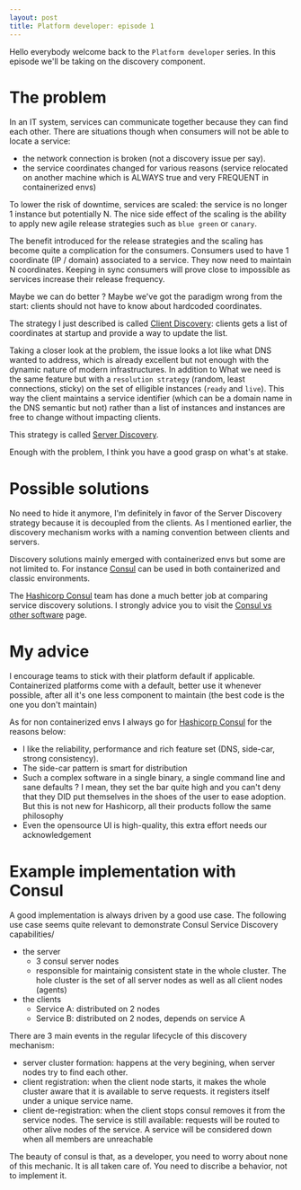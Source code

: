 ```yaml
---
layout: post
title: Platform developer: episode 1
---
```


Hello everybody welcome back to the `Platform developer` series. In this episode we'll be taking on the discovery component.

The problem
====

In an IT system, services can communicate together because they can find each other. There are situations though when consumers will not be able to locate a service:

- the network connection is broken (not a discovery issue per say).
- the service coordinates changed for various reasons (service relocated on another machine which is ALWAYS true and very FREQUENT in containerized envs)

To lower the risk of downtime, services are scaled: the service is no longer 1 instance but potentially N. The nice side effect of the scaling is the ability to apply new agile release strategies such as `blue green` or `canary`.

The benefit introduced for the release strategies and the scaling has become quite a complication for the consumers.
Consumers used to have 1 coordinate (IP / domain) associated to a service. They now need to maintain N coordinates. Keeping in sync consumers will prove close to impossible as services increase their release frequency.

Maybe we can do better ? Maybe we've got the paradigm wrong from the start: clients should not have to know about hardcoded coordinates. 

The strategy I just described is called [Client Discovery](https://microservices.io/patterns/client-side-discovery.html): clients gets a list of coordinates at startup and provide a way to update the list.

Taking a closer look at the problem, the issue looks a lot like what DNS wanted to address, which is already excellent but not enough with the dynamic nature of modern infrastructures. 
In addition to 
What we need is the same feature but with a `resolution strategy` (random, least connections, sticky) on the set of elligible instances (`ready` and `live`).
This way the client maintains a service identifier (which can be a domain name in the DNS semantic but not) rather than a list of instances and instances are free to change without impacting clients. 

This strategy is called [Server Discovery](https://microservices.io/patterns/server-side-discovery.html).

Enough with the problem, I think you have a good grasp on what's at stake.

Possible solutions
===

No need to hide it anymore, I'm definitely in favor of the Server Discovery strategy because it is decoupled from the clients.
As I mentioned earlier, the discovery mechanism works with a naming convention between clients and servers.

Discovery solutions mainly emerged with containerized envs but some are not limited to. For instance [Consul](https://www.consul.io/) can be used in both containerized and classic environments.

The [Hashicorp Consul](https://www.consul.io) team has done a much better job at comparing service discovery solutions. I strongly advice you to visit the [Consul vs other software](https://www.consul.io/intro/vs/index.html) page. 


My advice
===

I encourage teams to stick with their platform default if applicable. Containerized platforms come with a default, better use it whenever possible, after all it's one less component to maintain (the best code is the one you don't maintain)

As for non containerized envs I always go for [Hashicorp Consul](https://www.consul.io) for the reasons below:
- I like the reliability, performance and rich feature set (DNS, side-car, strong consistency).
- The side-car pattern is smart for distribution
- Such a complex software in a single binary, a single command line and sane defaults ? I mean, they set the bar quite high and you can't deny that they DID put themselves in the shoes of the user to ease adoption. But this is not new for Hashicorp, all their products follow the same philosophy
- Even the opensource UI is high-quality, this extra effort needs our acknowledgement


Example implementation with Consul
===

A good implementation is always driven by a good use case.
The following use case seems quite relevant to demonstrate Consul Service Discovery capabilities/

- the server
  - 3 consul server nodes
  - responsible for maintainig consistent state in the whole cluster. The hole cluster is the set of all server nodes as well as all client nodes (agents)
- the clients
  - Service A: distributed on 2 nodes
  - Service B: distributed on 2 nodes, depends on service A

There are 3 main events in the regular lifecycle of this discovery mechanism:

- server cluster formation: happens at the very begining, when server nodes try to find each other.
- client registration: when the client node starts, it makes the whole cluster aware that it is available to serve requests. it registers itself under a unique service name.
- client de-registration: when the client stops consul removes it from the service nodes. The service is still available: requests will be routed to other alive nodes of the service. A service will be considered down when all members are unreachable

The beauty of consul is that, as a developer, you need to worry about none of this mechanic. It is all taken care of. You need to discribe a behavior, not to implement it.


